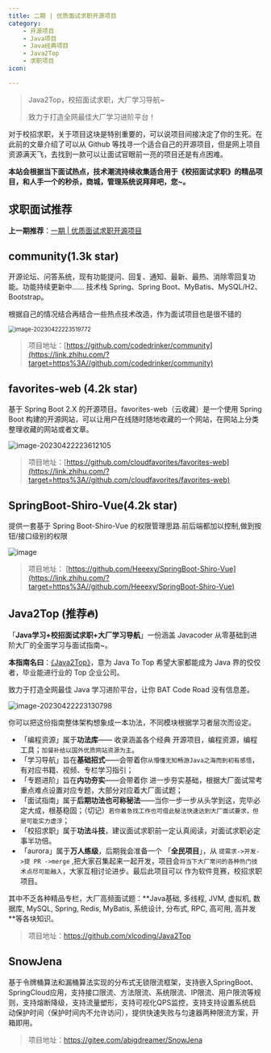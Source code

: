 ```yaml
---
title: 二期 | 优质面试求职开源项目
category: 
    - 开源项目
    - Java项目
    - Java经典项目
    - Java2Top
    - 求职项目
icon:

---
```


> Java2Top，校招面试求职，大厂学习导航~
>
> 致力于打造全网最佳大厂学习进阶平台！

对于校招求职，关于项目这块是特别重要的，可以说项目间接决定了你的生死。在此前的文章介绍了可以从 Github 等找寻一个适合自己的开源项目，但是网上项目资源满天飞，去找到一款可以让面试官眼前一亮的项目还是有点困难。

**本站会根据当下面试热点，技术潮流持续收集适合用于《校招面试求职》的精品项目，和人手一个的秒杀，商城，管理系统说拜拜吧，您~。**

## 求职面试推荐

**上一期推荐**：[一期 | 优质面试求职开源项目](./0-work-projects.md)

## community(1.3k star)

开源论坛、问答系统，现有功能提问、回复、通知、最新、最热、消除零回复功能。功能持续更新中…… 技术栈 Spring、Spring Boot、MyBatis、MySQL/H2、Bootstrap。

根据自己的情况结合再结合一些热点技术改造，作为面试项目也是很不错的

<img src="https://xiaolongcoder.oss-cn-beijing.aliyuncs.com/imgs/Java2Top/java202304222235882.png" alt="image-20230422223519772" style="zoom:80%;" />

> 项目地址：[https://github.com/codedrinker/community](https://link.zhihu.com/?target=https%3A//github.com/codedrinker/community) 

## favorites-web (4.2k star)

基于 Spring Boot 2.X 的开源项目。favorites-web（云收藏）是一个使用 Spring Boot 构建的开源网站，可以让用户在线随时随地收藏的一个网站，在网站上分类整理收藏的网站或者文章。

![image-20230422223612105](https://xiaolongcoder.oss-cn-beijing.aliyuncs.com/imgs/Java2Top/java202304222236213.png)

> 项目地址：[https://github.com/cloudfavorites/favorites-web](https://link.zhihu.com/?target=https%3A//github.com/cloudfavorites/favorites-web) 

## SpringBoot-Shiro-Vue(4.2k star)

提供一套基于 Spring Boot-Shiro-Vue 的权限管理思路.前后端都加以控制,做到按钮/接口级别的权限

![image](https://xiaolongcoder.oss-cn-beijing.aliyuncs.com/imgs/Java2Top/java202304222233377.png)

> 项目地址： [https://github.com/Heeexy/SpringBoot-Shiro-Vue](https://link.zhihu.com/?target=https%3A//github.com/Heeexy/SpringBoot-Shiro-Vue) 

## Java2Top (推荐🔥)

「**Java学习+校招面试求职+大厂学习导航**」一份涵盖 Javacoder 从零基础到进阶大厂的全面学习与面试指南~。

**本指南名曰**：[《Java2Top》](https://github.com/xlcoding/Java2Top/blob/master/www.java2top.cn)，意为 Java To Top 希望大家都能成为 Java 界的佼佼者，毕业能进行业的 Top 企业公司。

致力于打造全网最佳 Java 学习进阶平台，让你 BAT Code Road 没有信息差。

![image-20230422223130798](https://xiaolongcoder.oss-cn-beijing.aliyuncs.com/imgs/Java2Top/java202304222233513.png)

你可以把这份指南整体架构想象成一本功法，不同模块根据学习者层次而设定。

- 「编程资源」属于**功法库**—— 收录涵盖各个经典 开源项目，编程资源，编程工具；`加餐补给以国外优质网站资源为主`。
- 「学习导航」旨在**基础招式**——会带着你`从懵懂无知畅游Java之海而到初有感悟`，有对应书籍、视频、专栏学习指引；
- 「专题进阶」旨在**内功夯实**——会带着你 进一步夯实基础，根据大厂面试常考重点难点设置对应专题，大部分对应着大厂面试题；
- 「面试指南」属于**后期功法也可称秘法**——当你一步一步从头学到这，完毕必定大成，根基稳固；（切记）`若你着急找工作也可借此秘法快速达到大厂面试要求，但是可能实力虚浮`；
- 「校招求职」属于**功法斗技**，建议面试求职前一定认真阅读，对面试求职必定事半功倍。
- 「aurora」属于**万人练级**，后期我会准备一个 「**全民项目**」，从 `提需求->开发->提 PR ->merge` ,把大家召集起来一起开发，项目会`将当下大厂常问的各种热门技术点尽可能融入`，大家互相讨论进步。最后此项目可以 作为软件竞赛，校招求职项目。

其中不乏各种精品专栏，大厂高频面试题：**Java基础, 多线程, JVM, 虚拟机, 数据库, MySQL, Spring, Redis, MyBatis, 系统设计, 分布式, RPC, 高可用, 高并发 **等各块知识。

> 项目地址：https://github.com/xlcoding/Java2Top

## SnowJena

基于令牌桶算法和漏桶算法实现的分布式无锁限流框架，支持嵌入SpringBoot、SpringCloud应用，支持接口限流、方法限流、系统限流、IP限流、用户限流等规则，支持熔断降级，支持流量塑形，支持可视化QPS监控，支持支持设置系统启动保护时间（保护时间内不允许访问），提供快速失败与匀速器两种限流方案，开箱即用。

> 项目地址：https://gitee.com/abigdreamer/SnowJena



